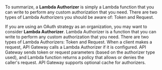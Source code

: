 To summarize, a **Lambda Authorizer** is simply a Lambda function that you can write to perform any custom authorization that you need. There are two types of Lambda Authorizers you should be aware of: Token and Request.

If you are using an OAuth strategy as an organization, you may want to consider **Lambda Authorizer**. Lambda Authorizer is a function that you can write to perform any custom authorization that you need. There are two types of Lambda Authorizers: Token and Request. When a client makes a request, API Gateway calls a Lambda Authorizer if it is configured. API Gateway sends token or request parameters (based on the authorizer type used), and Lambda function returns a policy that allows or denies the caller's request. API Gateway supports optional cache for authorizers.